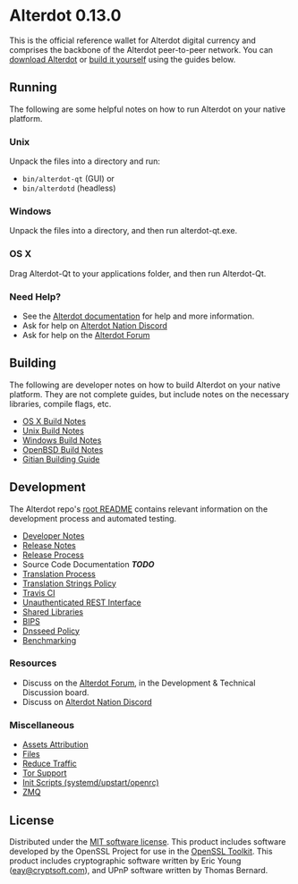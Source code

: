 Alterdot 0.13.0
=====================

This is the official reference wallet for Alterdot digital currency and comprises the backbone of the Alterdot peer-to-peer network. You can [download Alterdot](https://www.alterdot.org/downloads/) or [build it yourself](#building) using the guides below.

Running
---------------------
The following are some helpful notes on how to run Alterdot on your native platform.

### Unix

Unpack the files into a directory and run:

- `bin/alterdot-qt` (GUI) or
- `bin/alterdotd` (headless)

### Windows

Unpack the files into a directory, and then run alterdot-qt.exe.

### OS X

Drag Alterdot-Qt to your applications folder, and then run Alterdot-Qt.

### Need Help?

* See the [Alterdot documentation](https://docs.alterdot.org)
for help and more information.
* Ask for help on [Alterdot Nation Discord](http://alterdotchat.org)
* Ask for help on the [Alterdot Forum](https://alterdot.org/forum)

Building
---------------------
The following are developer notes on how to build Alterdot on your native platform. They are not complete guides, but include notes on the necessary libraries, compile flags, etc.

- [OS X Build Notes](build-osx.md)
- [Unix Build Notes](build-unix.md)
- [Windows Build Notes](build-windows.md)
- [OpenBSD Build Notes](build-openbsd.md)
- [Gitian Building Guide](gitian-building.md)

Development
---------------------
The Alterdot repo's [root README](/README.md) contains relevant information on the development process and automated testing.

- [Developer Notes](developer-notes.md)
- [Release Notes](release-notes.md)
- [Release Process](release-process.md)
- Source Code Documentation ***TODO***
- [Translation Process](translation_process.md)
- [Translation Strings Policy](translation_strings_policy.md)
- [Travis CI](travis-ci.md)
- [Unauthenticated REST Interface](REST-interface.md)
- [Shared Libraries](shared-libraries.md)
- [BIPS](bips.md)
- [Dnsseed Policy](dnsseed-policy.md)
- [Benchmarking](benchmarking.md)

### Resources
* Discuss on the [Alterdot Forum](https://alterdot.org/forum), in the Development & Technical Discussion board.
* Discuss on [Alterdot Nation Discord](http://alterdotchat.org)

### Miscellaneous
- [Assets Attribution](assets-attribution.md)
- [Files](files.md)
- [Reduce Traffic](reduce-traffic.md)
- [Tor Support](tor.md)
- [Init Scripts (systemd/upstart/openrc)](init.md)
- [ZMQ](zmq.md)

License
---------------------
Distributed under the [MIT software license](/COPYING).
This product includes software developed by the OpenSSL Project for use in the [OpenSSL Toolkit](https://www.openssl.org/). This product includes
cryptographic software written by Eric Young ([eay@cryptsoft.com](mailto:eay@cryptsoft.com)), and UPnP software written by Thomas Bernard.
